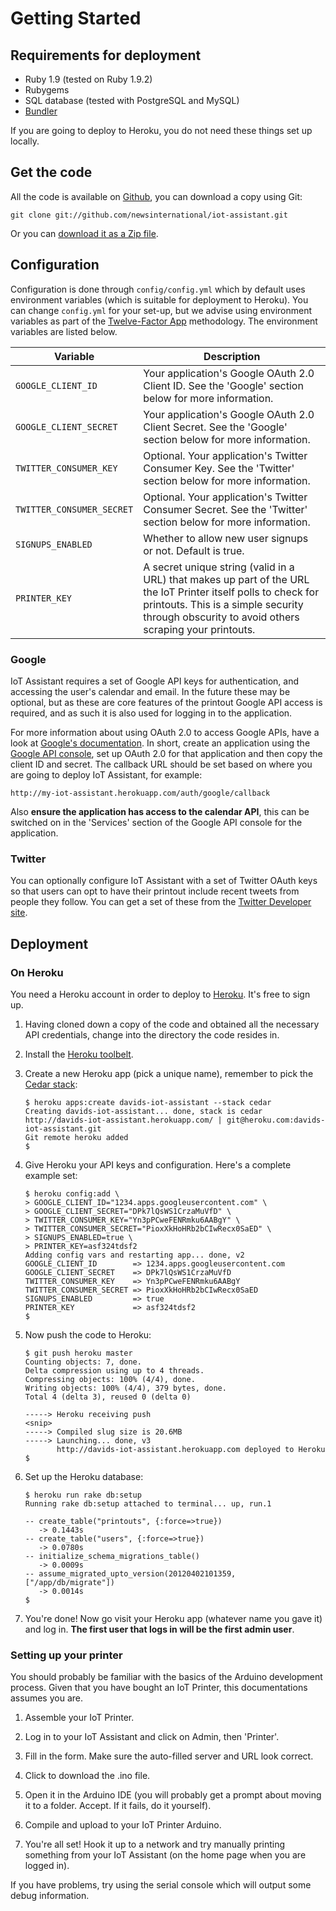 # Getting Started

## Requirements for deployment

 - Ruby 1.9 (tested on Ruby 1.9.2)
 - Rubygems
 - SQL database (tested with PostgreSQL and MySQL)
 - [Bundler](http://gembundler.com/)

If you are going to deploy to Heroku, you do not need these things set up
locally.

## Get the code

All the code is available on [Github][], you can download a copy using Git:

    git clone git://github.com/newsinternational/iot-assistant.git

Or you can [download it as a Zip file](https://github.com/newsinternational/iot-assistant/zipball/master).

## Configuration

Configuration is done through `config/config.yml` which by default uses
environment variables (which is suitable for deployment to Heroku). You can
change `config.yml` for your set-up, but we advise using environment variables
as part of the [Twelve-Factor App](http://www.12factor.net/) methodology. The
environment variables are listed below.

<table class="table table-bordered table-striped">
  <thead>
    <tr>
      <th>Variable</th>
      <th>Description</th>
    </tr>
  </thead>

  <tbody>
    <tr>
      <td><code>GOOGLE_CLIENT_ID</code></td>
      <td>Your application's Google OAuth 2.0 Client ID. See the 'Google'
      section below for more information.</td>
    </tr>
    <tr>
      <td><code>GOOGLE_CLIENT_SECRET</code></td>
      <td>Your application's Google OAuth 2.0 Client Secret. See the 'Google'
      section below for more information.</td>
    </tr>
    <tr>
      <td><code>TWITTER_CONSUMER_KEY</code></td>
      <td>Optional. Your application's Twitter Consumer Key. See the 'Twitter'
      section below for more information.</td>
    </tr>
    <tr>
      <td><code>TWITTER_CONSUMER_SECRET</code></td>
      <td>Optional. Your application's Twitter Consumer Secret. See the
      'Twitter' section below for more information.</td>
    </tr>
    <tr>
      <td><code>SIGNUPS_ENABLED</code></td>
      <td>Whether to allow new user signups or not. Default is true.</td>
    </tr>
    <tr>
      <td><code>PRINTER_KEY</code></td>
      <td>A secret unique string (valid in a URL) that makes up part of the URL
      the IoT Printer itself polls to check for printouts. This is a simple
      security through obscurity to avoid others scraping your printouts.</td>
    </tr>
  </tbody>
</table>

### Google

IoT Assistant requires a set of Google API keys for authentication, and
accessing the user's calendar and email. In the future these may be optional,
but as these are core features of the printout Google API access is required,
and as such it is also used for logging in to the application.

For more information about using OAuth 2.0 to access Google APIs, have a look
at [Google's documentation][google oauth]. In short, create an application
using the [Google API console][google console], set up OAuth 2.0 for that
application and then copy the client ID and secret. The callback URL should be
set based on where you are going to deploy IoT Assistant, for example:

    http://my-iot-assistant.herokuapp.com/auth/google/callback

Also **ensure the application has access to the calendar API**, this can be
switched on in the 'Services' section of the Google API console for the
application.

### Twitter

You can optionally configure IoT Assistant with a set of Twitter OAuth keys so
that users can opt to have their printout include recent tweets from people
they follow. You can get a set of these from the [Twitter Developer site][twitter].

## Deployment

### On Heroku

You need a Heroku account in order to deploy to [Heroku](http://heroku.com).
It's free to sign up.

1. Having cloned down a copy of the code and obtained all the necessary 
   API credentials, change into the directory the code resides in.

2. Install the [Heroku toolbelt](https://toolbelt.heroku.com/).

3. Create a new Heroku app (pick a unique name), remember to pick the [Cedar
   stack](http://devcenter.heroku.com/articles/cedar):

       $ heroku apps:create davids-iot-assistant --stack cedar
       Creating davids-iot-assistant... done, stack is cedar
       http://davids-iot-assistant.herokuapp.com/ | git@heroku.com:davids-iot-assistant.git
       Git remote heroku added
       $ 

4. Give Heroku your API keys and configuration. Here's a complete example set:

       $ heroku config:add \
       > GOOGLE_CLIENT_ID="1234.apps.googleusercontent.com" \
       > GOOGLE_CLIENT_SECRET="DPk7lQsWS1CrzaMuVfD" \
       > TWITTER_CONSUMER_KEY="Yn3pPCweFENRmku6AABgY" \
       > TWITTER_CONSUMER_SECRET="PioxXkHoHRb2bCIwRecx0SaED" \
       > SIGNUPS_ENABLED=true \
       > PRINTER_KEY=asf324tdsf2
       Adding config vars and restarting app... done, v2
       GOOGLE_CLIENT_ID        => 1234.apps.googleusercontent.com
       GOOGLE_CLIENT_SECRET    => DPk7lQsWS1CrzaMuVfD
       TWITTER_CONSUMER_KEY    => Yn3pPCweFENRmku6AABgY
       TWITTER_CONSUMER_SECRET => PioxXkHoHRb2bCIwRecx0SaED
       SIGNUPS_ENABLED         => true
       PRINTER_KEY             => asf324tdsf2
       $  

5. Now push the code to Heroku:

       $ git push heroku master
       Counting objects: 7, done.
       Delta compression using up to 4 threads.
       Compressing objects: 100% (4/4), done.
       Writing objects: 100% (4/4), 379 bytes, done.
       Total 4 (delta 3), reused 0 (delta 0)
       
       -----> Heroku receiving push
       <snip>
       -----> Compiled slug size is 20.6MB
       -----> Launching... done, v3
              http://davids-iot-assistant.herokuapp.com deployed to Heroku
       $

6. Set up the Heroku database:

       $ heroku run rake db:setup
       Running rake db:setup attached to terminal... up, run.1

       -- create_table("printouts", {:force=>true})
          -> 0.1443s
       -- create_table("users", {:force=>true})
          -> 0.0780s
       -- initialize_schema_migrations_table()
          -> 0.0009s
       -- assume_migrated_upto_version(20120402101359, ["/app/db/migrate"])
          -> 0.0014s
       $

7. You're done! Now go visit your Heroku app (whatever name you gave it) and
   log in. **The first user that logs in will be the first admin user**.

### Setting up your printer

You should probably be familiar with the basics of the Arduino development
process. Given that you have bought an IoT Printer, this documentations assumes
you are.

1. Assemble your IoT Printer.

2. Log in to your IoT Assistant and click on Admin, then 'Printer'.

3. Fill in the form. Make sure the auto-filled server and URL look correct.

4. Click to download the .ino file.

5. Open it in the Arduino IDE (you will probably get a prompt about moving it
   to a folder. Accept. If it fails, do it yourself).

6. Compile and upload to your IoT Printer Arduino.

7. You're all set! Hook it up to a network and try manually printing something
   from your IoT Assistant (on the home page when you are logged in).

If you have problems, try using the serial console which will output some
debug information.

[github]: https://github.com/newsinternational/iot-assistant
[google oauth]: https://developers.google.com/accounts/docs/OAuth2
[google console]: https://code.google.com/apis/console/
[twitter]: http://dev.twitter.com/apps
